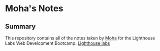 # Moha's Notes

## Summary 

This repository contains all of the notes taken by [Moha](https://github.com/mohaelmi) for the Lighthouse Labs Web Development Bootcamp.
[Lighthouse labs](https://www.lighthouselabs.ca/)